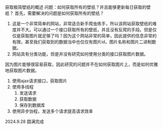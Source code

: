 获取极简壁纸的概述
问题：如何获取所有的壁纸？并且能够更新每日获取的壁纸？
首先，需要解决的问题是如何获取所有的壁纸？
1. 这是一个非常简单的网站，非常适合新手爬虫练手，所以该网站获取壁纸的难度并不大。可以通过一个接口获取所有的壁纸，并且没有反爬的手段。但是仅仅是获取图片就足够了吗？因为这个网站非常的简单，因此提供的信息非常的有限，甚至我们获取到的数据当中也仅仅有图片id，图片名称和图片二进制数据。
2. 网站具有分类功能，但是并没有研究如何使用分类的接口获取图片数据。

因为图片能够很容易获取，因此研究的问题并不在如何获取图片上，而是如何优雅地获取图片数据。

1. 使用ajax请求接口，获取图片
2. 使用多线程
   1. 发送请求
   2. 获取数据
   3. 保存到数据库
3. 使用异步协程，发送多个请求提高请求效率

2024.9.28 圆满完成